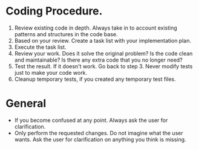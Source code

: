 # Coding Procedure.

1. Review existing code in depth. Always take in to account existing patterns
   and structures in the code base.
2. Based on your review. Create a task list with your implementation plan.
3. Execute the task list.
4. Review your work. Does it solve the original problem? Is the code clean and
   maintainable? Is there any extra code that you no longer need?
5. Test the result. If it doesn't work. Go back to step 3. Never modify tests
   just to make your code work.
6. Cleanup temporary tests, if you created any temporary test files.

# General

- If you become confused at any point. Always ask the user for clarification.
- Only perform the requested changes. Do not imagine what the user wants. Ask
  the user for clarification on anything you think is missing.
